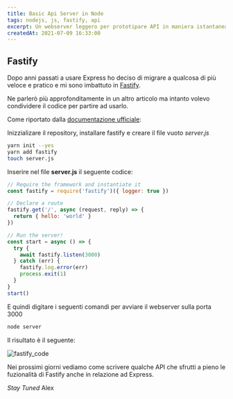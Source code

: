 ```yaml
---
title: Basic Api Server in Node
tags: nodejs, js, fastify, api
excerpt: Un webserver leggero per prototipare API in maniera istantanea
createdAt: 2021-07-09 16:33:00
---
```


## Fastify

Dopo anni passati a usare Express ho deciso di migrare a qualcosa di più veloce e pratico e mi sono imbattuto in [Fastify](https://fastify.io).

Ne parlerò più approfonditamente in un altro articolo ma intanto volevo condividere il codice per partire ad usarlo.

Come riportato dalla [documentazione ufficiale](https://www.fastify.io/docs/latest/):

Inizzializare il repository, installare fastify e creare il file vuoto *server.js*

```bash
yarn init --yes
yarn add fastify
touch server.js
```

Inserire nel file **server.js** il seguente codice:

```js
// Require the framework and instantiate it
const fastify = require('fastify')({ logger: true })

// Declare a route
fastify.get('/', async (request, reply) => {
  return { hello: 'world' }
})

// Run the server!
const start = async () => {
  try {
    await fastify.listen(3000)
  } catch (err) {
    fastify.log.error(err)
    process.exit(1)
  }
}
start()
```
E quindi digitare i seguenti comandi per avviare il webserver sulla porta 3000

```bash
node server
```

Il risultato è il seguente:

![fastify_code](/12624DFD-DF1C-40F2-B8DC-DCAAF195D6F0.jpg)

Nei prossimi giorni vediamo come scrivere qualche API che sfrutti a pieno le fuzionalità di Fastify anche in relazione ad Express.

*Stay Tuned*
Alex